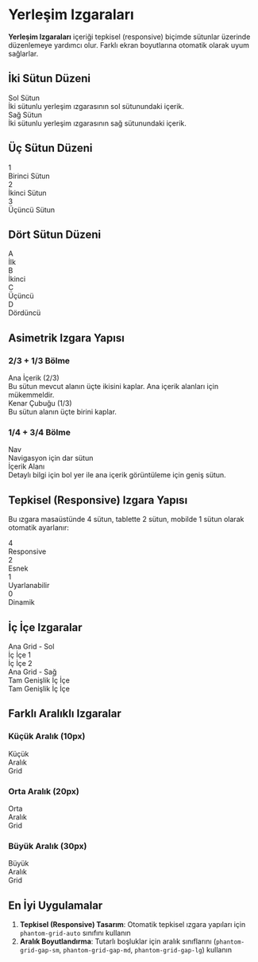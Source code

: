 # Yerleşim Izgaraları

**Yerleşim Izgaraları** içeriği tepkisel (responsive) biçimde sütunlar üzerinde düzenlemeye yardımcı olur. 
Farklı ekran boyutlarına otomatik olarak uyum sağlarlar.

## İki Sütun Düzeni

<div class="phantom-grid phantom-grid-2">
  <div class="phantom-module-card">
    <div class="phantom-module-card-header">
      <span class="phantom-module-card-title">Sol Sütun</span>
    </div>
    <div class="phantom-module-card-description">
      İki sütunlu yerleşim ızgarasının sol sütunundaki içerik.
    </div>
  </div>
  <div class="phantom-module-card">
    <div class="phantom-module-card-header">
      <span class="phantom-module-card-title">Sağ Sütun</span>
    </div>
    <div class="phantom-module-card-description">
      İki sütunlu yerleşim ızgarasının sağ sütunundaki içerik.
    </div>
  </div>
</div>

## Üç Sütun Düzeni

<div class="phantom-grid phantom-grid-3">
  <div class="phantom-test-status-card info">
    <div class="phantom-test-status-value">1</div>
    <div class="phantom-test-status-label">Birinci Sütun</div>
  </div>
  <div class="phantom-test-status-card info">
    <div class="phantom-test-status-value">2</div>
    <div class="phantom-test-status-label">İkinci Sütun</div>
  </div>
  <div class="phantom-test-status-card info">
    <div class="phantom-test-status-value">3</div>
    <div class="phantom-test-status-label">Üçüncü Sütun</div>
  </div>
</div>

## Dört Sütun Düzeni

<div class="phantom-grid phantom-grid-4">
  <div class="phantom-test-status-card success">
    <div class="phantom-test-status-value">A</div>
    <div class="phantom-test-status-label">İlk</div>
  </div>
  <div class="phantom-test-status-card warning">
    <div class="phantom-test-status-value">B</div>
    <div class="phantom-test-status-label">İkinci</div>
  </div>
  <div class="phantom-test-status-card error">
    <div class="phantom-test-status-value">C</div>
    <div class="phantom-test-status-label">Üçüncü</div>
  </div>
  <div class="phantom-test-status-card info">
    <div class="phantom-test-status-value">D</div>
    <div class="phantom-test-status-label">Dördüncü</div>
  </div>
</div>

## Asimetrik Izgara Yapısı

### 2/3 + 1/3 Bölme

<div class="phantom-grid phantom-grid-2-1">
  <div class="phantom-module-card">
    <div class="phantom-module-card-header">
      <span class="phantom-module-card-title">Ana İçerik (2/3)</span>
    </div>
    <div class="phantom-module-card-description">
      Bu sütun mevcut alanın üçte ikisini kaplar. Ana içerik alanları için mükemmeldir.
    </div>
  </div>
  <div class="phantom-module-card">
    <div class="phantom-module-card-header">
      <span class="phantom-module-card-title">Kenar Çubuğu (1/3)</span>
    </div>
    <div class="phantom-module-card-description">
      Bu sütun alanın üçte birini kaplar.
    </div>
  </div>
</div>

### 1/4 + 3/4 Bölme

<div class="phantom-grid phantom-grid-1-3">
  <div class="phantom-module-card">
    <div class="phantom-module-card-header">
      <span class="phantom-module-card-title">Nav</span>
    </div>
    <div class="phantom-module-card-description">
      Navigasyon için dar sütun
    </div>
  </div>
  <div class="phantom-module-card">
    <div class="phantom-module-card-header">
      <span class="phantom-module-card-title">İçerik Alanı</span>
    </div>
    <div class="phantom-module-card-description">
      Detaylı bilgi için bol yer ile ana içerik görüntüleme için geniş sütun.
    </div>
  </div>
</div>

## Tepkisel (Responsive) Izgara Yapısı

Bu ızgara masaüstünde 4 sütun, tablette 2 sütun, mobilde 1 sütun olarak otomatik ayarlanır:

<div class="phantom-grid phantom-grid-auto">
  <div class="phantom-test-status-card success">
    <div class="phantom-test-status-value">
      <i class="fas fa-check-circle"></i>
      4
    </div>
    <div class="phantom-test-status-label">Responsive</div>
  </div>
  <div class="phantom-test-status-card info">
    <div class="phantom-test-status-value">
      <i class="fas fa-info-circle"></i>
      2
    </div>
    <div class="phantom-test-status-label">Esnek</div>
  </div>
  <div class="phantom-test-status-card warning">
    <div class="phantom-test-status-value">
      <i class="fas fa-exclamation-triangle"></i>
      1
    </div>
    <div class="phantom-test-status-label">Uyarlanabilir</div>
  </div>
  <div class="phantom-test-status-card error">
    <div class="phantom-test-status-value">
      <i class="fas fa-times-circle"></i>
      0
    </div>
    <div class="phantom-test-status-label">Dinamik</div>
  </div>
</div>

## İç İçe Izgaralar

<div class="phantom-grid phantom-grid-2">
  <div class="phantom-module-card">
    <div class="phantom-module-card-header">
      <span class="phantom-module-card-title">Ana Grid - Sol</span>
    </div>
    <div class="phantom-module-card-description">
      <div class="phantom-grid phantom-grid-2 phantom-grid-nested phantom-grid-gap-sm">
        <div class="phantom-grid-item">İç İçe 1</div>
        <div class="phantom-grid-item">İç İçe 2</div>
      </div>
    </div>
  </div>
  <div class="phantom-module-card">
    <div class="phantom-module-card-header">
      <span class="phantom-module-card-title">Ana Grid - Sağ</span>
    </div>
    <div class="phantom-module-card-description">
      <div class="phantom-grid phantom-grid-nested phantom-grid-gap-sm">
        <div class="phantom-grid-item">Tam Genişlik İç İçe</div>
        <div class="phantom-grid-item">Tam Genişlik İç İçe</div>
      </div>
    </div>
  </div>
</div>

## Farklı Aralıklı Izgaralar

### Küçük Aralık (10px)
<div class="phantom-grid phantom-grid-3 phantom-grid-gap-sm">
  <div class="phantom-grid-item">Küçük</div>
  <div class="phantom-grid-item">Aralık</div>
  <div class="phantom-grid-item">Grid</div>
</div>

### Orta Aralık (20px)
<div class="phantom-grid phantom-grid-3 phantom-grid-gap-md">
  <div class="phantom-grid-item">Orta</div>
  <div class="phantom-grid-item">Aralık</div>
  <div class="phantom-grid-item">Grid</div>
</div>

### Büyük Aralık (30px)
<div class="phantom-grid phantom-grid-3 phantom-grid-gap-lg">
  <div class="phantom-grid-item">Büyük</div>
  <div class="phantom-grid-item">Aralık</div>
  <div class="phantom-grid-item">Grid</div>
</div>

## En İyi Uygulamalar

1. **Tepkisel (Responsive) Tasarım**: Otomatik tepkisel ızgara yapıları için `phantom-grid-auto` sınıfını kullanın
2. **Aralık Boyutlandırma**: Tutarlı boşluklar için aralık sınıflarını (`phantom-grid-gap-sm`, `phantom-grid-gap-md`, `phantom-grid-gap-lg`) kullanın
